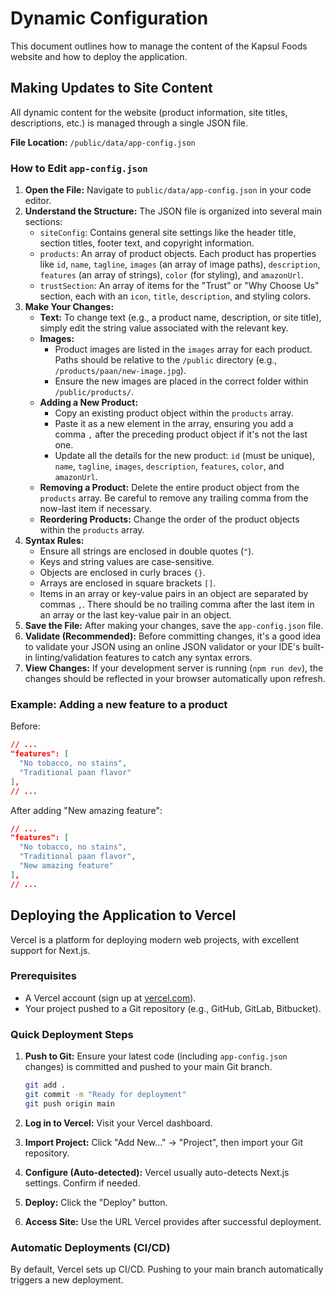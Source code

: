 # Dynamic Configuration

This document outlines how to manage the content of the Kapsul Foods website and how to deploy the application.

## Making Updates to Site Content

All dynamic content for the website (product information, site titles, descriptions, etc.) is managed through a single JSON file.

**File Location:** `/public/data/app-config.json`

### How to Edit `app-config.json`

1. **Open the File:** Navigate to `public/data/app-config.json` in your code editor.
2. **Understand the Structure:** The JSON file is organized into several main sections:
   * `siteConfig`: Contains general site settings like the header title, section titles, footer text, and copyright information.
   * `products`: An array of product objects. Each product has properties like `id`, `name`, `tagline`, `images` (an array of image paths), `description`, `features` (an array of strings), `color` (for styling), and `amazonUrl`.
   * `trustSection`: An array of items for the "Trust" or "Why Choose Us" section, each with an `icon`, `title`, `description`, and styling colors.
3. **Make Your Changes:**
   * **Text:** To change text (e.g., a product name, description, or site title), simply edit the string value associated with the relevant key.
   * **Images:**
     * Product images are listed in the `images` array for each product. Paths should be relative to the `/public` directory (e.g., `/products/paan/new-image.jpg`).
     * Ensure the new images are placed in the correct folder within `/public/products/`.
   * **Adding a New Product:**
     * Copy an existing product object within the `products` array.
     * Paste it as a new element in the array, ensuring you add a comma `,` after the preceding product object if it\'s not the last one.
     * Update all the details for the new product: `id` (must be unique), `name`, `tagline`, `images`, `description`, `features`, `color`, and `amazonUrl`.
   * **Removing a Product:** Delete the entire product object from the `products` array. Be careful to remove any trailing comma from the now-last item if necessary.
   * **Reordering Products:** Change the order of the product objects within the `products` array.
4. **Syntax Rules:**
   * Ensure all strings are enclosed in double quotes (`"`).
   * Keys and string values are case-sensitive.
   * Objects are enclosed in curly braces `{}`.
   * Arrays are enclosed in square brackets `[]`.
   * Items in an array or key-value pairs in an object are separated by commas `,`. There should be no trailing comma after the last item in an array or the last key-value pair in an object.
5. **Save the File:** After making your changes, save the `app-config.json` file.
6. **Validate (Recommended):** Before committing changes, it\'s a good idea to validate your JSON using an online JSON validator or your IDE\'s built-in linting/validation features to catch any syntax errors.
7. **View Changes:** If your development server is running (`npm run dev`), the changes should be reflected in your browser automatically upon refresh.

### Example: Adding a new feature to a product

Before:

```json
// ...
"features": [
  "No tobacco, no stains",
  "Traditional paan flavor"
],
// ...
```

After adding "New amazing feature":

```json
// ...
"features": [
  "No tobacco, no stains",
  "Traditional paan flavor",
  "New amazing feature"
],
// ...
```

## Deploying the Application to Vercel

Vercel is a platform for deploying modern web projects, with excellent support for Next.js.

### Prerequisites

* A Vercel account (sign up at [vercel.com](https://vercel.com/signup)).
* Your project pushed to a Git repository (e.g., GitHub, GitLab, Bitbucket).

### Quick Deployment Steps

1. **Push to Git:** Ensure your latest code (including `app-config.json` changes) is committed and pushed to your main Git branch.

   ```bash
   git add .
   git commit -m "Ready for deployment"
   git push origin main
   ```

2. **Log in to Vercel:** Visit your Vercel dashboard.
3. **Import Project:** Click "Add New..." -> "Project", then import your Git repository.
4. **Configure (Auto-detected):** Vercel usually auto-detects Next.js settings. Confirm if needed.
5. **Deploy:** Click the "Deploy" button.
6. **Access Site:** Use the URL Vercel provides after successful deployment.

### Automatic Deployments (CI/CD)

By default, Vercel sets up CI/CD. Pushing to your main branch automatically triggers a new deployment.